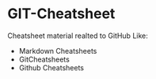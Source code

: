 # GIT-Cheatsheet
Cheatsheet material realted to GitHub Like:

- Markdown Cheatsheets
- GitCheatsheets
- Github Cheatsheets


